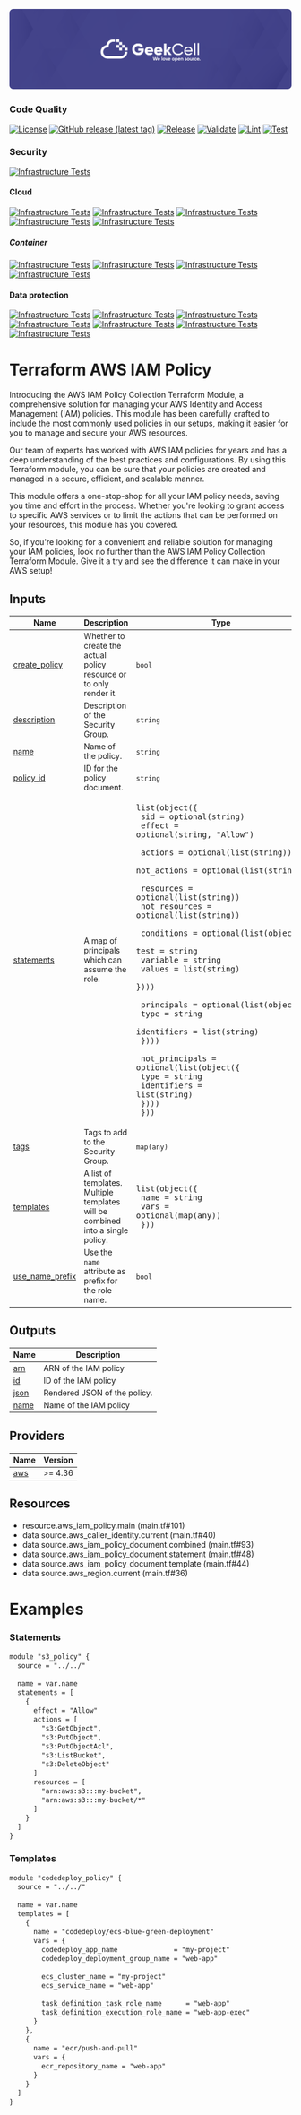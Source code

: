 <!-- BEGIN_TF_DOCS -->
[![Geek Cell GmbH](https://raw.githubusercontent.com/geekcell/.github/main/geekcell-github-banner.png)](https://www.geekcell.io/)

### Code Quality
[![License](https://img.shields.io/github/license/geekcell/terraform-aws-iam-policy)](https://github.com/geekcell/terraform-aws-iam-policy/blob/master/LICENSE)
[![GitHub release (latest tag)](https://img.shields.io/github/v/release/geekcell/terraform-aws-iam-policy?logo=github&sort=semver)](https://github.com/geekcell/terraform-aws-iam-policy/releases)
[![Release](https://github.com/geekcell/terraform-aws-iam-policy/actions/workflows/release.yaml/badge.svg)](https://github.com/geekcell/terraform-aws-iam-policy/actions/workflows/release.yaml)
[![Validate](https://github.com/geekcell/terraform-aws-iam-policy/actions/workflows/validate.yaml/badge.svg)](https://github.com/geekcell/terraform-aws-iam-policy/actions/workflows/validate.yaml)
[![Lint](https://github.com/geekcell/terraform-aws-iam-policy/actions/workflows/linter.yaml/badge.svg)](https://github.com/geekcell/terraform-aws-iam-policy/actions/workflows/linter.yaml)
[![Test](https://github.com/geekcell/terraform-aws-iam-policy/actions/workflows/test.yaml/badge.svg)](https://github.com/geekcell/terraform-aws-iam-policy/actions/workflows/test.yaml)

### Security
[![Infrastructure Tests](https://www.bridgecrew.cloud/badges/github/geekcell/terraform-aws-iam-policy/general)](https://www.bridgecrew.cloud/link/badge?vcs=github&fullRepo=geekcell%2Fterraform-aws-iam-policy&benchmark=INFRASTRUCTURE+SECURITY)

#### Cloud
[![Infrastructure Tests](https://www.bridgecrew.cloud/badges/github/geekcell/terraform-aws-iam-policy/cis_aws)](https://www.bridgecrew.cloud/link/badge?vcs=github&fullRepo=geekcell%2Fterraform-aws-iam-policy&benchmark=CIS+AWS+V1.2)
[![Infrastructure Tests](https://www.bridgecrew.cloud/badges/github/geekcell/terraform-aws-iam-policy/cis_aws_13)](https://www.bridgecrew.cloud/link/badge?vcs=github&fullRepo=geekcell%2Fterraform-aws-iam-policy&benchmark=CIS+AWS+V1.3)
[![Infrastructure Tests](https://www.bridgecrew.cloud/badges/github/geekcell/terraform-aws-iam-policy/cis_azure)](https://www.bridgecrew.cloud/link/badge?vcs=github&fullRepo=geekcell%2Fterraform-aws-iam-policy&benchmark=CIS+AZURE+V1.1)
[![Infrastructure Tests](https://www.bridgecrew.cloud/badges/github/geekcell/terraform-aws-iam-policy/cis_azure_13)](https://www.bridgecrew.cloud/link/badge?vcs=github&fullRepo=geekcell%2Fterraform-aws-iam-policy&benchmark=CIS+AZURE+V1.3)
[![Infrastructure Tests](https://www.bridgecrew.cloud/badges/github/geekcell/terraform-aws-iam-policy/cis_gcp)](https://www.bridgecrew.cloud/link/badge?vcs=github&fullRepo=geekcell%2Fterraform-aws-iam-policy&benchmark=CIS+GCP+V1.1)

##### Container
[![Infrastructure Tests](https://www.bridgecrew.cloud/badges/github/geekcell/terraform-aws-iam-policy/cis_kubernetes_16)](https://www.bridgecrew.cloud/link/badge?vcs=github&fullRepo=geekcell%2Fterraform-aws-iam-policy&benchmark=CIS+KUBERNETES+V1.6)
[![Infrastructure Tests](https://www.bridgecrew.cloud/badges/github/geekcell/terraform-aws-iam-policy/cis_eks_11)](https://www.bridgecrew.cloud/link/badge?vcs=github&fullRepo=geekcell%2Fterraform-aws-iam-policy&benchmark=CIS+EKS+V1.1)
[![Infrastructure Tests](https://www.bridgecrew.cloud/badges/github/geekcell/terraform-aws-iam-policy/cis_gke_11)](https://www.bridgecrew.cloud/link/badge?vcs=github&fullRepo=geekcell%2Fterraform-aws-iam-policy&benchmark=CIS+GKE+V1.1)
[![Infrastructure Tests](https://www.bridgecrew.cloud/badges/github/geekcell/terraform-aws-iam-policy/cis_kubernetes)](https://www.bridgecrew.cloud/link/badge?vcs=github&fullRepo=geekcell%2Fterraform-aws-iam-policy&benchmark=CIS+KUBERNETES+V1.5)

#### Data protection
[![Infrastructure Tests](https://www.bridgecrew.cloud/badges/github/geekcell/terraform-aws-iam-policy/soc2)](https://www.bridgecrew.cloud/link/badge?vcs=github&fullRepo=geekcell%2Fterraform-aws-iam-policy&benchmark=SOC2)
[![Infrastructure Tests](https://www.bridgecrew.cloud/badges/github/geekcell/terraform-aws-iam-policy/pci)](https://www.bridgecrew.cloud/link/badge?vcs=github&fullRepo=geekcell%2Fterraform-aws-iam-policy&benchmark=PCI-DSS+V3.2)
[![Infrastructure Tests](https://www.bridgecrew.cloud/badges/github/geekcell/terraform-aws-iam-policy/pci_dss_v321)](https://www.bridgecrew.cloud/link/badge?vcs=github&fullRepo=geekcell%2Fterraform-aws-iam-policy&benchmark=PCI-DSS+V3.2.1)
[![Infrastructure Tests](https://www.bridgecrew.cloud/badges/github/geekcell/terraform-aws-iam-policy/iso)](https://www.bridgecrew.cloud/link/badge?vcs=github&fullRepo=geekcell%2Fterraform-aws-iam-policy&benchmark=ISO27001)
[![Infrastructure Tests](https://www.bridgecrew.cloud/badges/github/geekcell/terraform-aws-iam-policy/nist)](https://www.bridgecrew.cloud/link/badge?vcs=github&fullRepo=geekcell%2Fterraform-aws-iam-policy&benchmark=NIST-800-53)
[![Infrastructure Tests](https://www.bridgecrew.cloud/badges/github/geekcell/terraform-aws-iam-policy/hipaa)](https://www.bridgecrew.cloud/link/badge?vcs=github&fullRepo=geekcell%2Fterraform-aws-iam-policy&benchmark=HIPAA)
[![Infrastructure Tests](https://www.bridgecrew.cloud/badges/github/geekcell/terraform-aws-iam-policy/fedramp_moderate)](https://www.bridgecrew.cloud/link/badge?vcs=github&fullRepo=geekcell%2Fterraform-aws-iam-policy&benchmark=FEDRAMP+%28MODERATE%29)

# Terraform AWS IAM Policy

Introducing the AWS IAM Policy Collection Terraform Module, a comprehensive solution for managing your AWS Identity
and Access Management (IAM) policies. This module has been carefully crafted to include the most commonly used
policies in our setups, making it easier for you to manage and secure your AWS resources.

Our team of experts has worked with AWS IAM policies for years and has a deep understanding of the best practices
and configurations. By using this Terraform module, you can be sure that your policies are created and managed in
a secure, efficient, and scalable manner.

This module offers a one-stop-shop for all your IAM policy needs, saving you time and effort in the process. Whether
you're looking to grant access to specific AWS services or to limit the actions that can be performed on your
resources, this module has you covered.

So, if you're looking for a convenient and reliable solution for managing your IAM policies, look no further than
the AWS IAM Policy Collection Terraform Module. Give it a try and see the difference it can make in your AWS setup!

## Inputs

| Name | Description | Type | Default | Required |
|------|-------------|------|---------|:--------:|
| <a name="input_create_policy"></a> [create\_policy](#input\_create\_policy) | Whether to create the actual policy resource or to only render it. | `bool` | `true` | no |
| <a name="input_description"></a> [description](#input\_description) | Description of the Security Group. | `string` | `null` | no |
| <a name="input_name"></a> [name](#input\_name) | Name of the policy. | `string` | n/a | yes |
| <a name="input_policy_id"></a> [policy\_id](#input\_policy\_id) | ID for the policy document. | `string` | `null` | no |
| <a name="input_statements"></a> [statements](#input\_statements) | A map of principals which can assume the role. | <pre>list(object({<br>    sid    = optional(string)<br>    effect = optional(string, "Allow")<br><br>    actions     = optional(list(string))<br>    not_actions = optional(list(string))<br><br>    resources     = optional(list(string))<br>    not_resources = optional(list(string))<br><br>    conditions = optional(list(object({<br>      test     = string<br>      variable = string<br>      values   = list(string)<br>    })))<br><br>    principals = optional(list(object({<br>      type        = string<br>      identifiers = list(string)<br>    })))<br><br>    not_principals = optional(list(object({<br>      type        = string<br>      identifiers = list(string)<br>    })))<br>  }))</pre> | `[]` | no |
| <a name="input_tags"></a> [tags](#input\_tags) | Tags to add to the Security Group. | `map(any)` | `{}` | no |
| <a name="input_templates"></a> [templates](#input\_templates) | A list of templates. Multiple templates will be combined into a single policy. | <pre>list(object({<br>    name = string<br>    vars = optional(map(any))<br>  }))</pre> | `[]` | no |
| <a name="input_use_name_prefix"></a> [use\_name\_prefix](#input\_use\_name\_prefix) | Use the `name` attribute as prefix for the role name. | `bool` | `true` | no |

## Outputs

| Name | Description |
|------|-------------|
| <a name="output_arn"></a> [arn](#output\_arn) | ARN of the IAM policy |
| <a name="output_id"></a> [id](#output\_id) | ID of the IAM policy |
| <a name="output_json"></a> [json](#output\_json) | Rendered JSON of the policy. |
| <a name="output_name"></a> [name](#output\_name) | Name of the IAM policy |

## Providers

| Name | Version |
|------|---------|
| <a name="provider_aws"></a> [aws](#provider\_aws) | >= 4.36 |

## Resources

- resource.aws_iam_policy.main (main.tf#101)
- data source.aws_caller_identity.current (main.tf#40)
- data source.aws_iam_policy_document.combined (main.tf#93)
- data source.aws_iam_policy_document.statement (main.tf#48)
- data source.aws_iam_policy_document.template (main.tf#44)
- data source.aws_region.current (main.tf#36)

# Examples
### Statements
```hcl
module "s3_policy" {
  source = "../../"

  name = var.name
  statements = [
    {
      effect = "Allow"
      actions = [
        "s3:GetObject",
        "s3:PutObject",
        "s3:PutObjectAcl",
        "s3:ListBucket",
        "s3:DeleteObject"
      ]
      resources = [
        "arn:aws:s3:::my-bucket",
        "arn:aws:s3:::my-bucket/*"
      ]
    }
  ]
}
```

### Templates
```hcl
module "codedeploy_policy" {
  source = "../../"

  name = var.name
  templates = [
    {
      name = "codedeploy/ecs-blue-green-deployment"
      vars = {
        codedeploy_app_name              = "my-project"
        codedeploy_deployment_group_name = "web-app"

        ecs_cluster_name = "my-project"
        ecs_service_name = "web-app"

        task_definition_task_role_name      = "web-app"
        task_definition_execution_role_name = "web-app-exec"
      }
    },
    {
      name = "ecr/push-and-pull"
      vars = {
        ecr_repository_name = "web-app"
      }
    }
  ]
}
```
<!-- END_TF_DOCS -->
